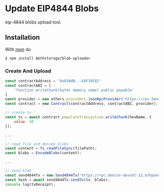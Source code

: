 # Update EIP4844 Blobs
eip-4844 blobs upload tool.

## Installation

With [npm](https://npmjs.org) do

```bash
$ npm install @ethstorage/blob-uploader
```


### Create And Upload
```js
const contractAddress = '0x038dB...E8F38F82'
const contractABI = [
    'function writeChunk(bytes memory name) public payable'
]
const provider = new ethers.providers.JsonRpcProvider('https://rpc.dencun-devnet-12.ethpandaops.io/');
const contract = new Contract(contractAddress, contractABI, provider);

// create tx
const tx = await contract.populateTransaction.writeChunk(hexName, {
    value: 10
});

...

// read file and decode blobs
const content = fs.readFileSync(filePath);
const blobs = EncodeBlobs(content);

...

// send blob
const send4844Tx = new Send4844Tx('https://rpc.dencun-devnet-12.ethpandaops.io/', "private key");
const hash = await send4844Tx.sendTx(tx, blobs);
console.log(txReceipt);
```
